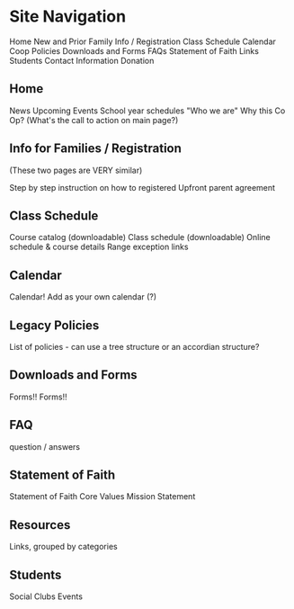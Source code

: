 # Site Navigation

Home
New and Prior Family Info / Registration
Class Schedule
Calendar
Coop Policies
Downloads and Forms
FAQs
Statement of Faith
Links
Students
Contact Information
Donation

## Home

News
Upcoming Events
School year schedules
"Who we are"
Why this Co Op?
(What's the call to action on main page?)

## Info for Families / Registration

(These two pages are VERY similar)

Step by step instruction on how to registered
Upfront parent agreement

## Class Schedule

Course catalog (downloadable)
Class schedule (downloadable)
Online schedule & course details
Range exception links

## Calendar

Calendar!
Add as your own calendar (?)

## Legacy Policies

List of policies - can use a tree structure or an accordian structure?

## Downloads and Forms

Forms!! Forms!!

## FAQ

question / answers

## Statement of Faith

Statement of Faith
Core Values
Mission Statement

## Resources

Links, grouped by categories

## Students

Social Clubs
Events
